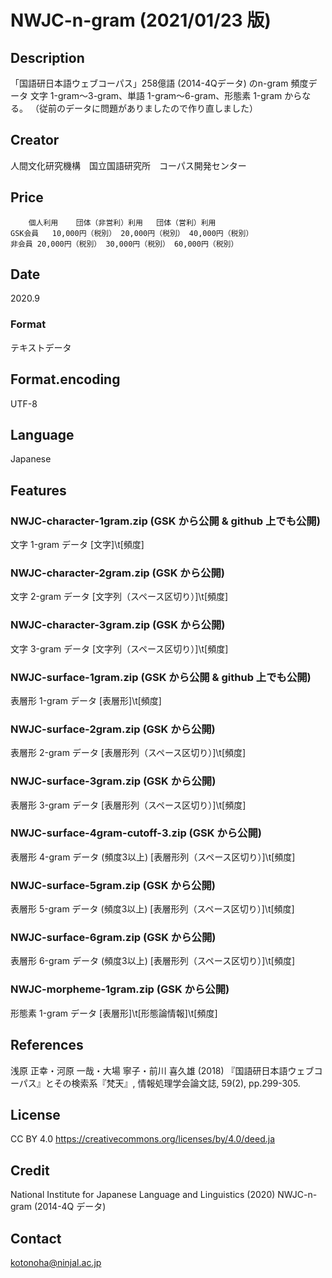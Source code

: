 # NWJC-n-gram (2021/01/23 版)

## Description
「国語研日本語ウェブコーパス」258億語 (2014-4Qデータ) のn-gram 頻度データ
文字 1-gram～3-gram、単語 1-gram～6-gram、形態素 1-gram からなる。
（従前のデータに問題がありましたので作り直しました）

## Creator
人間文化研究機構　国立国語研究所　コーパス開発センター

## Price
```
 	個人利用	団体（非営利）利用	団体（営利）利用
GSK会員	10,000円（税別）	20,000円（税別）	40,000円（税別）
非会員	20,000円（税別）	30,000円（税別）	60,000円（税別）
```

## Date
2020.9

### Format
テキストデータ

## Format.encoding
UTF-8

## Language
Japanese

## Features 

### NWJC-character-1gram.zip (GSK から公開 & github 上でも公開)
文字 1-gram データ
[文字]\t[頻度]

### NWJC-character-2gram.zip (GSK から公開)
文字 2-gram データ
[文字列（スペース区切り）]\t[頻度]

### NWJC-character-3gram.zip (GSK から公開)
文字 3-gram データ
[文字列（スペース区切り）]\t[頻度]

### NWJC-surface-1gram.zip (GSK から公開 & github 上でも公開)
表層形 1-gram データ
[表層形]\t[頻度]

### NWJC-surface-2gram.zip (GSK から公開)
表層形 2-gram データ
[表層形列（スペース区切り）]\t[頻度]

### NWJC-surface-3gram.zip (GSK から公開)
表層形 3-gram データ
[表層形列（スペース区切り）]\t[頻度]

### NWJC-surface-4gram-cutoff-3.zip (GSK から公開)
表層形 4-gram データ (頻度3以上)
[表層形列（スペース区切り）]\t[頻度]

### NWJC-surface-5gram.zip (GSK から公開)
表層形 5-gram データ (頻度3以上)
[表層形列（スペース区切り）]\t[頻度]

### NWJC-surface-6gram.zip (GSK から公開)
表層形 6-gram データ (頻度3以上)
[表層形列（スペース区切り）]\t[頻度]

### NWJC-morpheme-1gram.zip (GSK から公開)
形態素 1-gram データ
[表層形]\t[形態論情報]\t[頻度]


## References 

浅原 正幸・河原 一哉・大場 寧子・前川 喜久雄 (2018) 『国語研日本語ウェブコーパス』とその検索系『梵天』, 情報処理学会論文誌, 59(2), pp.299-305.

## License
CC BY 4.0 https://creativecommons.org/licenses/by/4.0/deed.ja

## Credit
National Institute for Japanese Language and Linguistics (2020) NWJC-n-gram (2014-4Q データ)

## Contact
kotonoha@ninjal.ac.jp
